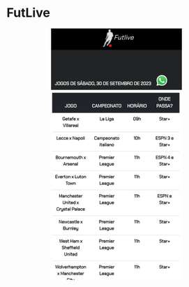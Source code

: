 # FutLive

<p align="center">
  <img src="./static/images/FutLive.jpg" alt="FutLive example" width="300px">
</p>

